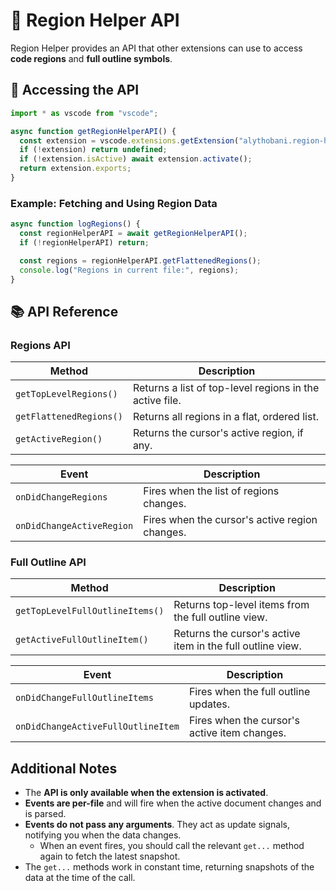 # 📡 Region Helper API

Region Helper provides an API that other extensions can use to access **code regions** and **full outline symbols**.

## 🔌 Accessing the API

```ts
import * as vscode from "vscode";

async function getRegionHelperAPI() {
  const extension = vscode.extensions.getExtension("alythobani.region-helper");
  if (!extension) return undefined;
  if (!extension.isActive) await extension.activate();
  return extension.exports;
}
```

### Example: Fetching and Using Region Data

```ts
async function logRegions() {
  const regionHelperAPI = await getRegionHelperAPI();
  if (!regionHelperAPI) return;

  const regions = regionHelperAPI.getFlattenedRegions();
  console.log("Regions in current file:", regions);
}
```

## 📚 API Reference

### Regions API

| Method                  | Description                                             |
| ----------------------- | ------------------------------------------------------- |
| `getTopLevelRegions()`  | Returns a list of top-level regions in the active file. |
| `getFlattenedRegions()` | Returns all regions in a flat, ordered list.            |
| `getActiveRegion()`     | Returns the cursor's active region, if any.            |

| Event                     | Description                                    |
| ------------------------- | ---------------------------------------------- |
| `onDidChangeRegions`      | Fires when the list of regions changes.        |
| `onDidChangeActiveRegion` | Fires when the cursor's active region changes. |

### Full Outline API

| Method                          | Description                                                 |
| ------------------------------- | ----------------------------------------------------------- |
| `getTopLevelFullOutlineItems()` | Returns top-level items from the full outline view.         |
| `getActiveFullOutlineItem()`    | Returns the cursor's active item in the full outline view.  |

| Event                              | Description                                  |
| ---------------------------------- | -------------------------------------------- |
| `onDidChangeFullOutlineItems`      | Fires when the full outline updates.         |
| `onDidChangeActiveFullOutlineItem` | Fires when the cursor's active item changes. |

## Additional Notes

- The **API is only available when the extension is activated**.
- **Events are per-file** and will fire when the active document changes and is parsed.
- **Events do not pass any arguments**. They act as update signals, notifying you when the data changes.
  - When an event fires, you should call the relevant `get...` method again to fetch the latest snapshot.
- The `get...` methods work in constant time, returning snapshots of the data at the time of the call.
